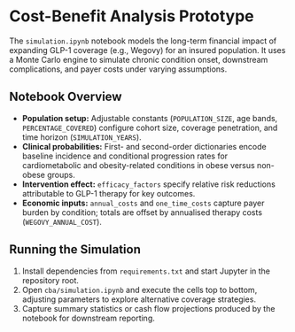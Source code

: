 # Cost-Benefit Analysis Prototype

The `simulation.ipynb` notebook models the long-term financial impact of expanding GLP-1 coverage (e.g., Wegovy) for an insured population. It uses a Monte Carlo engine to simulate chronic condition onset, downstream complications, and payer costs under varying assumptions.

## Notebook Overview
- **Population setup:** Adjustable constants (`POPULATION_SIZE`, age bands, `PERCENTAGE_COVERED`) configure cohort size, coverage penetration, and time horizon (`SIMULATION_YEARS`).
- **Clinical probabilities:** First- and second-order dictionaries encode baseline incidence and conditional progression rates for cardiometabolic and obesity-related conditions in obese versus non-obese groups.
- **Intervention effect:** `efficacy_factors` specify relative risk reductions attributable to GLP-1 therapy for key outcomes.
- **Economic inputs:** `annual_costs` and `one_time_costs` capture payer burden by condition; totals are offset by annualised therapy costs (`WEGOVY_ANNUAL_COST`).

## Running the Simulation
1. Install dependencies from `requirements.txt` and start Jupyter in the repository root.
2. Open `cba/simulation.ipynb` and execute the cells top to bottom, adjusting parameters to explore alternative coverage strategies.
3. Capture summary statistics or cash flow projections produced by the notebook for downstream reporting.
